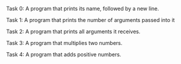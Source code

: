 Task 0: A program that prints its name, followed by a new line.

Task 1: A program that prints the number of arguments passed into it

Task 2: A program that prints all arguments it receives.

Task 3: A program that multiplies two numbers.

Task 4: A program that adds positive numbers.
